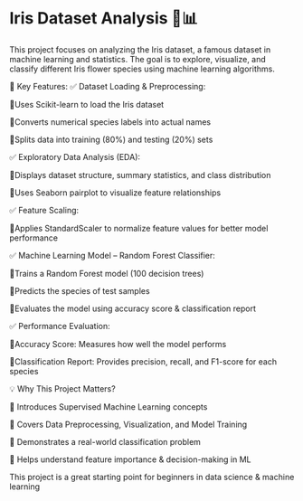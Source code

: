 # Iris Dataset Analysis 🌿📊
This project focuses on analyzing the Iris dataset, a famous dataset in machine learning and statistics. The goal is to explore, visualize, and classify different Iris flower species using machine learning algorithms.

🔹 Key Features:
✅ Dataset Loading & Preprocessing:

🔹Uses Scikit-learn to load the Iris dataset

🔹Converts numerical species labels into actual names

🔹Splits data into training (80%) and testing (20%) sets

✅ Exploratory Data Analysis (EDA):

🔹Displays dataset structure, summary statistics, and class distribution

🔹Uses Seaborn pairplot to visualize feature relationships

✅ Feature Scaling:

🔹Applies StandardScaler to normalize feature values for better model performance

✅ Machine Learning Model – Random Forest Classifier:

🔹Trains a Random Forest model (100 decision trees)

🔹Predicts the species of test samples

🔹Evaluates the model using accuracy score & classification report

✅ Performance Evaluation:

🔹Accuracy Score: Measures how well the model performs

🔹Classification Report: Provides precision, recall, and F1-score for each species


💡 Why This Project Matters?

🌟 Introduces Supervised Machine Learning concepts

🌟 Covers Data Preprocessing, Visualization, and Model Training

🌟 Demonstrates a real-world classification problem

🌟 Helps understand feature importance & decision-making in ML


This project is a great starting point for beginners in data science & machine learning
